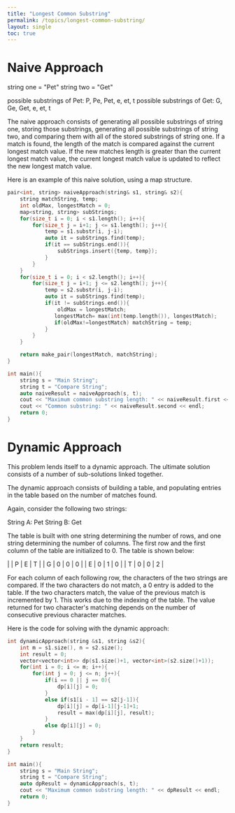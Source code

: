 ```yaml
---
title: "Longest Common Substring"
permalink: /topics/longest-common-substring/
layout: single
toc: true
---
```

# Naive Approach

string one = "Pet"
string two = "Get"

possible substrings of Pet: P, Pe, Pet, e, et, t
possible substrings of Get: G, Ge, Get, e, et, t

The naive approach consists of generating all possible substrings of string one, storing those substrings, generating all possible substrings of string two, and comparing them with all of the stored substrings of string one. If a match is found, the length of the match is compared against the current longest match value. If the new matches length is greater than the current longest match value, the current longest match value is updated to reflect the new longest match value.

Here is an example of this naive solution, using a map structure.

```c++
pair<int, string> naiveApproach(string& s1, string& s2){
    string matchString, temp;
    int oldMax, longestMatch = 0;
    map<string, string> subStrings;
    for(size_t i = 0; i < s1.length(); i++){
        for(size_t j = i+1; j <= s1.length(); j++){
            temp = s1.substr(i, j-i);
            auto it = subStrings.find(temp);
            if(it == subStrings.end()){
                subStrings.insert({temp, temp});
            }
        }
    }
    for(size_t i = 0; i < s2.length(); i++){
        for(size_t j = i+1; j <= s2.length(); j++){
            temp = s2.substr(i, j-i);
            auto it = subStrings.find(temp);
            if(it != subStrings.end()){
                oldMax = longestMatch;
               longestMatch= max(int(temp.length()), longestMatch);
               if(oldMax!=longestMatch) matchString = temp;
            }
        }
    }

    return make_pair(longestMatch, matchString);
}

int main(){
    string s = "Main String";
    string t = "Compare String";
    auto naiveResult = naiveApproach(s, t);
    cout << "Maximum common substring length: " << naiveResult.first << endl;
    cout << "Common substring: " << naiveResult.second << endl;
    return 0;
}
```

# Dynamic Approach

This problem lends itself to a dynamic approach. The ultimate solution consists of a number of sub-solutions linked together. 

The dynamic approach consists of building a table, and populating entries in the table based on the number of matches found.

Again, consider the following two strings:

String A: Pet
String B: Get

The table is built with one string determining the number of rows, and one string determining the number of columns. The first row and the first column of the table are initialized to 0. The table is shown below:

|   | P | E | T |
| G | 0 | 0 | 0 |
| E | 0 | 1 | 0 |
| T | 0 | 0 | 2 |

For each column of each following row, the characters of the two strings are compared. If the two characters do not match, a 0 entry is added to the table. If the two characters match, the value of the previous match is incremented by 1. This works due to the indexing of the table. The value returned for two character's matching depends on the number of consecutive previous character matches. 

Here is the code for solving with the dynamic approach:

```c++
int dynamicApproach(string &s1, string &s2){
    int m = s1.size(), n = s2.size();
    int result = 0;
    vector<vector<int>> dp(s1.size()+1, vector<int>(s2.size()+1));
    for(int i = 0; i <= m; i++){
        for(int j = 0; j <= n; j++){
            if(i == 0 || j == 0){
                dp[i][j] = 0;
            }
            else if(s1[i - 1] == s2[j-1]){
                dp[i][j] = dp[i-1][j-1]+1;
                result = max(dp[i][j], result);
            }
            else dp[i][j] = 0;
        }
    }
    return result;
}

int main(){
    string s = "Main String";
    string t = "Compare String";
    auto dpResult = dynamicApproach(s, t);
    cout << "Maximum common substring length: " << dpResult << endl;
    return 0;
}
```


    
